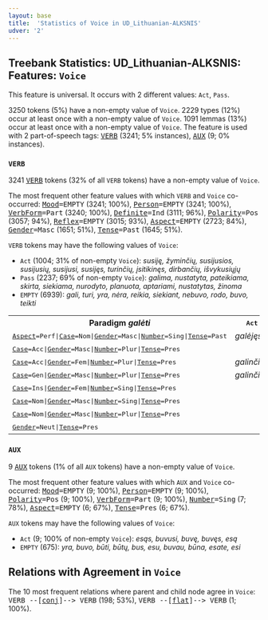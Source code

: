 ```yaml
---
layout: base
title:  'Statistics of Voice in UD_Lithuanian-ALKSNIS'
udver: '2'
---
```


## Treebank Statistics: UD_Lithuanian-ALKSNIS: Features: `Voice`

This feature is universal.
It occurs with 2 different values: `Act`, `Pass`.

3250 tokens (5%) have a non-empty value of `Voice`.
2229 types (12%) occur at least once with a non-empty value of `Voice`.
1091 lemmas (13%) occur at least once with a non-empty value of `Voice`.
The feature is used with 2 part-of-speech tags: <tt><a href="lt_alksnis-pos-VERB.html">VERB</a></tt> (3241; 5% instances), <tt><a href="lt_alksnis-pos-AUX.html">AUX</a></tt> (9; 0% instances).

### `VERB`

3241 <tt><a href="lt_alksnis-pos-VERB.html">VERB</a></tt> tokens (32% of all `VERB` tokens) have a non-empty value of `Voice`.

The most frequent other feature values with which `VERB` and `Voice` co-occurred: <tt><a href="lt_alksnis-feat-Mood.html">Mood</a></tt><tt>=EMPTY</tt> (3241; 100%), <tt><a href="lt_alksnis-feat-Person.html">Person</a></tt><tt>=EMPTY</tt> (3241; 100%), <tt><a href="lt_alksnis-feat-VerbForm.html">VerbForm</a></tt><tt>=Part</tt> (3240; 100%), <tt><a href="lt_alksnis-feat-Definite.html">Definite</a></tt><tt>=Ind</tt> (3111; 96%), <tt><a href="lt_alksnis-feat-Polarity.html">Polarity</a></tt><tt>=Pos</tt> (3057; 94%), <tt><a href="lt_alksnis-feat-Reflex.html">Reflex</a></tt><tt>=EMPTY</tt> (3015; 93%), <tt><a href="lt_alksnis-feat-Aspect.html">Aspect</a></tt><tt>=EMPTY</tt> (2723; 84%), <tt><a href="lt_alksnis-feat-Gender.html">Gender</a></tt><tt>=Masc</tt> (1651; 51%), <tt><a href="lt_alksnis-feat-Tense.html">Tense</a></tt><tt>=Past</tt> (1645; 51%).

`VERB` tokens may have the following values of `Voice`:

* `Act` (1004; 31% of non-empty `Voice`): <em>susiję, žyminčių, susijusios, susijusių, susijusi, susijęs, turinčių, įsitikinęs, dirbančių, išvykusiųjų</em>
* `Pass` (2237; 69% of non-empty `Voice`): <em>galima, nustatyta, pateikiama, skirta, siekiama, nurodyto, planuota, aptariami, nustatytas, žinoma</em>
* `EMPTY` (6939): <em>gali, turi, yra, nėra, reikia, siekiant, nebuvo, rodo, buvo, teikti</em>

<table>
  <tr><th>Paradigm <i>galėti</i></th><th><tt>Act</tt></th><th><tt>Pass</tt></th></tr>
  <tr><td><tt><tt><a href="lt_alksnis-feat-Aspect.html">Aspect</a></tt><tt>=Perf</tt>|<tt><a href="lt_alksnis-feat-Case.html">Case</a></tt><tt>=Nom</tt>|<tt><a href="lt_alksnis-feat-Gender.html">Gender</a></tt><tt>=Masc</tt>|<tt><a href="lt_alksnis-feat-Number.html">Number</a></tt><tt>=Sing</tt>|<tt><a href="lt_alksnis-feat-Tense.html">Tense</a></tt><tt>=Past</tt></tt></td><td><em>galėjęs</em></td><td></td></tr>
  <tr><td><tt><tt><a href="lt_alksnis-feat-Case.html">Case</a></tt><tt>=Acc</tt>|<tt><a href="lt_alksnis-feat-Gender.html">Gender</a></tt><tt>=Masc</tt>|<tt><a href="lt_alksnis-feat-Number.html">Number</a></tt><tt>=Plur</tt>|<tt><a href="lt_alksnis-feat-Tense.html">Tense</a></tt><tt>=Pres</tt></tt></td><td></td><td><em>galimus</em></td></tr>
  <tr><td><tt><tt><a href="lt_alksnis-feat-Case.html">Case</a></tt><tt>=Acc</tt>|<tt><a href="lt_alksnis-feat-Gender.html">Gender</a></tt><tt>=Fem</tt>|<tt><a href="lt_alksnis-feat-Number.html">Number</a></tt><tt>=Plur</tt>|<tt><a href="lt_alksnis-feat-Tense.html">Tense</a></tt><tt>=Pres</tt></tt></td><td><em>galinčias</em></td><td></td></tr>
  <tr><td><tt><tt><a href="lt_alksnis-feat-Case.html">Case</a></tt><tt>=Gen</tt>|<tt><a href="lt_alksnis-feat-Gender.html">Gender</a></tt><tt>=Masc</tt>|<tt><a href="lt_alksnis-feat-Number.html">Number</a></tt><tt>=Plur</tt>|<tt><a href="lt_alksnis-feat-Tense.html">Tense</a></tt><tt>=Pres</tt></tt></td><td><em>galinčių</em></td><td></td></tr>
  <tr><td><tt><tt><a href="lt_alksnis-feat-Case.html">Case</a></tt><tt>=Ins</tt>|<tt><a href="lt_alksnis-feat-Gender.html">Gender</a></tt><tt>=Fem</tt>|<tt><a href="lt_alksnis-feat-Number.html">Number</a></tt><tt>=Sing</tt>|<tt><a href="lt_alksnis-feat-Tense.html">Tense</a></tt><tt>=Pres</tt></tt></td><td></td><td><em>galima</em></td></tr>
  <tr><td><tt><tt><a href="lt_alksnis-feat-Case.html">Case</a></tt><tt>=Nom</tt>|<tt><a href="lt_alksnis-feat-Gender.html">Gender</a></tt><tt>=Masc</tt>|<tt><a href="lt_alksnis-feat-Number.html">Number</a></tt><tt>=Sing</tt>|<tt><a href="lt_alksnis-feat-Tense.html">Tense</a></tt><tt>=Pres</tt></tt></td><td></td><td><em>galimas</em></td></tr>
  <tr><td><tt><tt><a href="lt_alksnis-feat-Case.html">Case</a></tt><tt>=Nom</tt>|<tt><a href="lt_alksnis-feat-Gender.html">Gender</a></tt><tt>=Masc</tt>|<tt><a href="lt_alksnis-feat-Number.html">Number</a></tt><tt>=Plur</tt>|<tt><a href="lt_alksnis-feat-Tense.html">Tense</a></tt><tt>=Pres</tt></tt></td><td></td><td><em>galimi</em></td></tr>
  <tr><td><tt><tt><a href="lt_alksnis-feat-Gender.html">Gender</a></tt><tt>=Neut</tt>|<tt><a href="lt_alksnis-feat-Tense.html">Tense</a></tt><tt>=Pres</tt></tt></td><td></td><td><em>galima</em></td></tr>
</table>

### `AUX`

9 <tt><a href="lt_alksnis-pos-AUX.html">AUX</a></tt> tokens (1% of all `AUX` tokens) have a non-empty value of `Voice`.

The most frequent other feature values with which `AUX` and `Voice` co-occurred: <tt><a href="lt_alksnis-feat-Mood.html">Mood</a></tt><tt>=EMPTY</tt> (9; 100%), <tt><a href="lt_alksnis-feat-Person.html">Person</a></tt><tt>=EMPTY</tt> (9; 100%), <tt><a href="lt_alksnis-feat-Polarity.html">Polarity</a></tt><tt>=Pos</tt> (9; 100%), <tt><a href="lt_alksnis-feat-VerbForm.html">VerbForm</a></tt><tt>=Part</tt> (9; 100%), <tt><a href="lt_alksnis-feat-Number.html">Number</a></tt><tt>=Sing</tt> (7; 78%), <tt><a href="lt_alksnis-feat-Aspect.html">Aspect</a></tt><tt>=EMPTY</tt> (6; 67%), <tt><a href="lt_alksnis-feat-Tense.html">Tense</a></tt><tt>=Pres</tt> (6; 67%).

`AUX` tokens may have the following values of `Voice`:

* `Act` (9; 100% of non-empty `Voice`): <em>esąs, buvusi, buvę, buvęs, esą</em>
* `EMPTY` (675): <em>yra, buvo, būti, būtų, bus, esu, buvau, būna, esate, esi</em>

## Relations with Agreement in `Voice`

The 10 most frequent relations where parent and child node agree in `Voice`:
<tt>VERB --[<tt><a href="lt_alksnis-dep-conj.html">conj</a></tt>]--> VERB</tt> (198; 53%),
<tt>VERB --[<tt><a href="lt_alksnis-dep-flat.html">flat</a></tt>]--> VERB</tt> (1; 100%).

